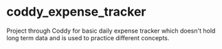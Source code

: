 # coddy_expense_tracker
Project through Coddy for  basic daily expense tracker which doesn't hold long term data and is used to practice different concepts.
